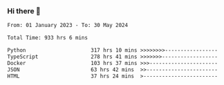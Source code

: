 ### Hi there 👋

<!--START_SECTION:waka-->

```txt
From: 01 January 2023 - To: 30 May 2024

Total Time: 933 hrs 6 mins

Python                     317 hrs 10 mins >>>>>>>>-----------------   33.99 %
TypeScript                 278 hrs 41 mins >>>>>>>------------------   29.87 %
Docker                     103 hrs 37 mins >>>----------------------   11.11 %
JSON                       63 hrs 42 mins  >>-----------------------   06.83 %
HTML                       37 hrs 24 mins  >------------------------   04.01 %
```

<!--END_SECTION:waka-->

 

